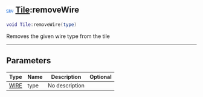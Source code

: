 ## ![server](.gitbook/assets/server.png) [Tile](./readme/Tile/README.md):removeWire

```lua
void Tile:removeWire(type)
```

Removes the given wire type from the tile

------
## Parameters

| Type   | Name | Description | Optional |
| ------ | ---- | ----------- | -------: |
| [WIRE](./readme/WIRE/README.md) | type | No description |  |

